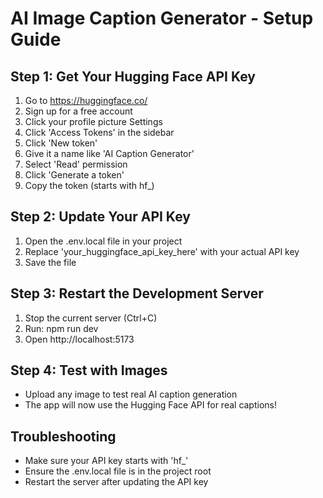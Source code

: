 ﻿# AI Image Caption Generator - Setup Guide

## Step 1: Get Your Hugging Face API Key
1. Go to https://huggingface.co/
2. Sign up for a free account
3. Click your profile picture  Settings
4. Click 'Access Tokens' in the sidebar
5. Click 'New token'
6. Give it a name like 'AI Caption Generator'
7. Select 'Read' permission
8. Click 'Generate a token'
9. Copy the token (starts with hf_)

## Step 2: Update Your API Key
1. Open the .env.local file in your project
2. Replace 'your_huggingface_api_key_here' with your actual API key
3. Save the file

## Step 3: Restart the Development Server
1. Stop the current server (Ctrl+C)
2. Run: npm run dev
3. Open http://localhost:5173

## Step 4: Test with Images
- Upload any image to test real AI caption generation
- The app will now use the Hugging Face API for real captions!

## Troubleshooting
- Make sure your API key starts with 'hf_'
- Ensure the .env.local file is in the project root
- Restart the server after updating the API key
